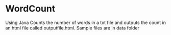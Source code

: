 WordCount
=========
Using Java
Counts the number of words in a txt file and outputs the count in an html file called outputfile.html.
Sample files are in data folder
